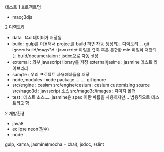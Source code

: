테스트
1 프로젝트명
 - maog3djs 

2 디렉토리
 - data 					: f4d 데이터가 저장됨
 - build 					: gulp를 이용해서 project를 build 하면 자동 생성되는 디렉토리.... git ignore
   build/mago3d 			: javascript 파일을 압축 혹은 통합한 min 파일이 저장되는
   build/documentaion 		: jsdoc으로 자동 생성
 - external					: 외부 javascript library를 저장
   external/jasime			: jasmine 테스트 라이브러리
 - sample 					: 우리 프로젝트 사용예제들을 저장
 - node_modules 			: node package......... git ignore
 - src/engine				: cesium
   src/engine/cesium		: cesium customizing source
   src/mago3d				: javascript 소스
   src/mago3d/images		: 이미지 폴더
 - test						: 테스트 소스..... jasmine은 spec 이란 이름을 사용하지만... 범용적으로 테스트라고 함

2 개발환경
 - java8
 - eclipse neon(필수)
 - node
 
 gulp, karma, jasmine(mocha + chai), jsdoc, eslint 